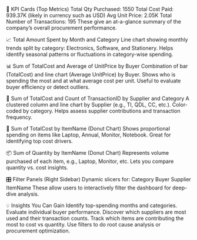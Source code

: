 🔢 KPI Cards (Top Metrics)
Total Qty Purchased: 1550
Total Cost Paid: 939.37K (likely in currency such as USD)
Avg Unit Price: 2.05K
Total Number of Transactions: 195
These give an at-a-glance summary of the company’s overall procurement performance.

📈 Total Amount Spent by Month and Category
Line chart showing monthly trends split by category: Electronics, Software, and Stationery.
Helps identify seasonal patterns or fluctuations in category-wise spending.

📊 Sum of TotalCost and Average of UnitPrice by Buyer
Combination of bar (TotalCost) and line chart (Average UnitPrice) by Buyer.
Shows who is spending the most and at what average cost per unit.
Useful to evaluate buyer efficiency or detect outliers.

🏢 Sum of TotalCost and Count of TransactionID by Supplier and Category
A clustered column and line chart by Supplier (e.g., TI, QDL, CC, etc.).
Color-coded by category.
Helps assess supplier contributions and transaction frequency.

🧾 Sum of TotalCost by ItemName (Donut Chart)
Shows proportional spending on items like Laptop, Annual, Monitor, Notebook.
Great for identifying top cost drivers.

📦 Sum of Quantity by ItemName (Donut Chart)
Represents volume purchased of each item, e.g., Laptop, Monitor, etc.
Lets you compare quantity vs. cost insights.

🎛️ Filter Panels (Right Sidebar)
Dynamic slicers for:
Category
Buyer
Supplier
ItemName
These allow users to interactively filter the dashboard for deep-dive analysis.


💡 Insights You Can Gain
Identify top-spending months and categories.
Evaluate individual buyer performance.
Discover which suppliers are most used and their transaction counts.
Track which items are contributing the most to cost vs quantity.
Use filters to do root cause analysis or procurement optimization.
